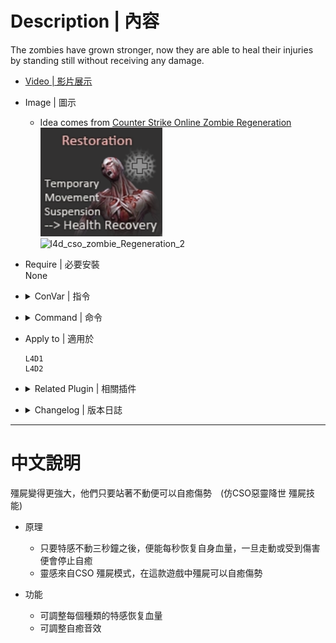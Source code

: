 # Description | 內容
The zombies have grown stronger, now they are able to heal their injuries by standing still without receiving any damage.

* [Video | 影片展示](https://youtu.be/nlPU6Xz0xWQ)

* Image | 圖示
    * Idea comes from [Counter Strike Online Zombie Regeneration](https://cso.fandom.com/wiki/Zombie_2:_Mutation#Regeneration)
    <br/>![l4d_cso_zombie_Regeneration_1](image/l4d_cso_zombie_Regeneration_1.jpg)
    <br/>![l4d_cso_zombie_Regeneration_2](image/l4d_cso_zombie_Regeneration_2.gif)

* Require | 必要安裝
<br/>None

* <details><summary>ConVar | 指令</summary>

    * cfg\sourcemod\l4d_cso_zombie_regeneration.cfg
        ```php
        // 0=Plugin off, 1=Plugin on.
        l4d_cso_zombie_regeneration_allow "1"

        // Boomer recover hp per second. (0=off)
        l4d_cso_zombie_regeneration_boomer_hp "10"

        // Charger recover hp per second. (0=off)
        l4d_cso_zombie_regeneration_charger_hp "80"

        // Hunter recover hp per second. (0=off)
        l4d_cso_zombie_regeneration_hunter_hp "40"

        // Jockey recover hp per second. (0=off)
        l4d_cso_zombie_regeneration_jockey_hp "50"

        // Turn off the plugin in these maps, separate by commas (no spaces). (0=All maps, Empty = none).
        l4d_cso_zombie_regeneration_map_off ""

        // Turn on the plugin in these game modes, separate by commas (no spaces). (Empty = all).
        l4d_cso_zombie_regeneration_modes ""

        // Turn off the plugin in these game modes, separate by commas (no spaces). (Empty = none).
        l4d_cso_zombie_regeneration_modes_off ""

        // Turn on the plugin in these game modes. 0=All, 1=Coop, 2=Survival, 4=Versus, 8=Scavenge. Add numbers together.
        l4d_cso_zombie_regeneration_modes_tog "0"

        // Smoker recover hp per second. (0=off)
        l4d_cso_zombie_regeneration_smoker_hp "10"

        // CSO Zombie Regeneration - Self Healing file (relative to to sound/, empty=disable)
        l4d_cso_zombie_regeneration_soundfile "ui/beep07.wav"

        // Spitter recover hp per second. (0=off)
        l4d_cso_zombie_regeneration_spitter_hp "5"

        // Tank recover hp per second. (0=off)
        l4d_cso_zombie_regeneration_tank_hp "200"

        // Seconds needed to stand still before health recovering.
        l4d_cso_zombie_regeneration_wait_time "4"
        ```
</details>

* <details><summary>Command | 命令</summary>

    None
</details>

* Apply to | 適用於
    ```
    L4D1
    L4D2
    ```

* <details><summary>Related Plugin | 相關插件</summary>

    1. [l4d2_supply_woodbox](/l4d2_supply_woodbox): Supply boxes are dropped randomly in the map every certain seconds to provide support for the fight against the zombies.
        * 地圖上隨機出現補給箱，提供人類強力支援 (仿CSO惡靈降世 補給箱)

    2. [weapon_csgo_reload](/l4d2_weapon_csgo_reload): Weapon Quickswitch Reloading in L4D1+2
        * 將武器改成現代遊戲的裝子彈機制 (仿CS:GO切槍裝彈設定)

    3. [l4d2_cso_knockback](https://github.com/fbef0102/Game-Private_Plugin/tree/main/L4D_插件/Nothing_Impossible_無理改造版/l4d2_cso_knockback): Weapons and Melees now have knockback power like CSO
        * 槍械與近戰武器現在有擊退力 (仿CSO惡靈降世)
</details>

* <details><summary>Changelog | 版本日誌</summary>

    * v1.4 (2024-2-6)
        * Optimize Code

    * v1.3 (2022-7-17)
        * Game mode check

    * v1.2 (2022-6-10)
        * Fixed entity error when no map is running

    * v1.1 (2022-2-11)
        * Add Tank hp check in l4d1 versus mode

    * v1.0 (2021-8-29)
        * [Initial release](https://forums.alliedmods.net/showthread.php?t=334089)
</details>

- - - -
# 中文說明
殭屍變得更強大，他們只要站著不動便可以自癒傷勢　(仿CSO惡靈降世 殭屍技能)

* 原理
    * 只要特感不動三秒鐘之後，便能每秒恢复自身血量，一旦走動或受到傷害便會停止自癒
    * 靈感來自CSO 殭屍模式，在這款遊戲中殭屍可以自癒傷勢

* 功能
    * 可調整每個種類的特感恢复血量
    * 可調整自癒音效
